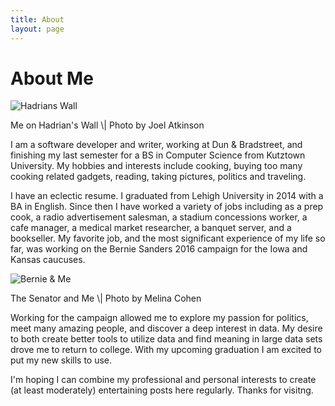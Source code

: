 ```yaml
---
title: About
layout: page
---
```

<h1>About Me</h1>

![Hadrians Wall][1]<!--{: class="bigger-image" }-->
<figcaption class="caption">Me on Hadrian's Wall \| Photo by Joel Atkinson</figcaption>

<p>I am a software developer and writer, working at Dun & Bradstreet, and finishing my last semester for a BS in Computer Science from Kutztown University. My hobbies and interests include cooking, buying too many cooking related gadgets, reading, taking pictures, politics and traveling.</p>

<p>I have an eclectic resume. I graduated from Lehigh University in 2014 with a BA in English. Since then I have worked a variety of jobs including as a prep cook, a radio advertisement salesman, a stadium concessions worker, a cafe manager, a medical market researcher, a banquet server, and a bookseller. My favorite job, and the most significant experience of my life so far, was working on the Bernie Sanders 2016 campaign for the Iowa and Kansas caucuses.</p>

![Bernie & Me][2]
<figcaption class="caption">The Senator and Me \| Photo by Melina Cohen</figcaption>

<p>Working for the campaign allowed me to explore my passion for politics, meet many amazing people, and discover a deep interest in data. My desire to both create better tools to utilize data and find meaning in large data sets drove me to return to college. With my upcoming graduation I am excited to put my new skills to use.</p>

<p>I'm hoping I can combine my professional and personal interests to create (at least moderately) entertaining posts here regularly. Thanks for visitng.</p>
<!--
<h2>Technical Skills</h2>

<ul class="skill-list">
	<li>Python (NumPy, Pandas, Matplotlib, Scrapy)</li>
	<li>C++</li>
	<li>AWS (S3, Athena, EC2)</li>
	<li>SQL</li>
	<li>HTML</li>
	<li>CSS</li>
	<li>PHP</li>
	<li>Java</li>
	<li>Git</li>
	<li>Linux</li>
	<li>x86 Assembly</li>
	<li>Weka</li>
	<li>Data Mining</li>
</ul>
-->
<!--
<h2>Projects</h2>
-->
<!--
<ul>
	<li><a href="https://github.com/">Lorem Lorem</a></li>
	<li><a href="https://github.com/">Ipsum Dolor</a></li>
	<li><a href="https://github.com/">Dolor Lorem</a></li>
</ul>
-->

[1]: http://www.leoatlarge.com/assets/images/HadriansWall.jpg
[2]: http://www.leoatlarge.com/assets/images/Bernie&Me.jpg
